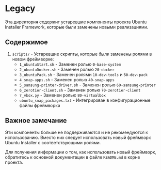 # Legacy

Эта директория содержит устаревшие компоненты проекта Ubuntu Installer Framework, которые были заменены новыми реализациями.

## Содержимое

1. `scripts/` - Устаревшие скрипты, которые были заменены ролями в новом фреймворке:
   - `1_ubuntuStart.sh` - Заменен ролью `0-base-system`
   - `2_ubuntuDocker.sh` - Заменен ролью `20-docker`
   - `3_ubuntuPack.sh` - Заменен ролями `10-dev-tools` и `50-dev-pack`
   - `4_snap-apps.sh` - Заменен ролью `40-snap-apps`
   - `5_samsung-printer-driver.sh` - Заменен ролью `60-samsung-printer`
   - `6_zerotier-client.sh` - Заменен ролью `70-zerotier-client`
   - `7_vbox.py` - Заменен ролью `80-virtualbox`
   - `ubuntu_snap_packages.txt` - Интегрирован в конфигурационные файлы фреймворка

## Важное замечание

Эти компоненты больше не поддерживаются и не рекомендуются к использованию. Вместо них следует использовать новый фреймворк Ubuntu Installer с соответствующими ролями.

Для получения информации о том, как использовать новый фреймворк, обратитесь к основной документации в файле `README.md` в корне проекта.